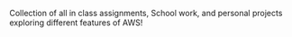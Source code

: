 Collection of all in class assignments, School work, and personal projects exploring different features of AWS!
